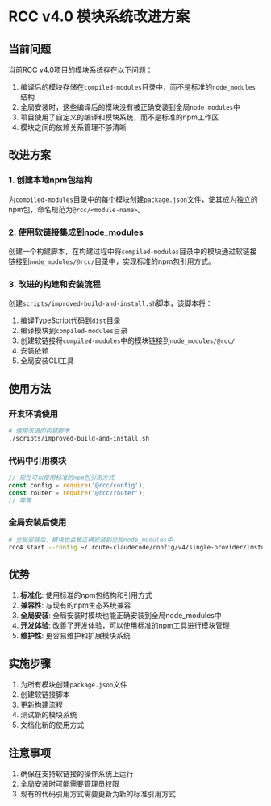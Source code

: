 # RCC v4.0 模块系统改进方案

## 当前问题

当前RCC v4.0项目的模块系统存在以下问题：

1. 编译后的模块存储在`compiled-modules`目录中，而不是标准的`node_modules`结构
2. 全局安装时，这些编译后的模块没有被正确安装到全局`node_modules`中
3. 项目使用了自定义的编译和模块系统，而不是标准的npm工作区
4. 模块之间的依赖关系管理不够清晰

## 改进方案

### 1. 创建本地npm包结构

为`compiled-modules`目录中的每个模块创建`package.json`文件，使其成为独立的npm包，命名规范为`@rcc/<module-name>`。

### 2. 使用软链接集成到node_modules

创建一个构建脚本，在构建过程中将`compiled-modules`目录中的模块通过软链接链接到`node_modules/@rcc/`目录中，实现标准的npm包引用方式。

### 3. 改进的构建和安装流程

创建`scripts/improved-build-and-install.sh`脚本，该脚本将：

1. 编译TypeScript代码到`dist`目录
2. 编译模块到`compiled-modules`目录
3. 创建软链接将`compiled-modules`中的模块链接到`node_modules/@rcc/`
4. 安装依赖
5. 全局安装CLI工具

## 使用方法

### 开发环境使用

```bash
# 使用改进的构建脚本
./scripts/improved-build-and-install.sh
```

### 代码中引用模块

```javascript
// 现在可以使用标准的npm包引用方式
const config = require('@rcc/config');
const router = require('@rcc/router');
// 等等
```

### 全局安装后使用

```bash
# 全局安装后，模块也会被正确安装到全局node_modules中
rcc4 start --config ~/.route-claudecode/config/v4/single-provider/lmstudio-v4-5506.json --port 5506
```

## 优势

1. **标准化**: 使用标准的npm包结构和引用方式
2. **兼容性**: 与现有的npm生态系统兼容
3. **全局安装**: 全局安装时模块也能正确安装到全局node_modules中
4. **开发体验**: 改善了开发体验，可以使用标准的npm工具进行模块管理
5. **维护性**: 更容易维护和扩展模块系统

## 实施步骤

1. 为所有模块创建`package.json`文件
2. 创建软链接脚本
3. 更新构建流程
4. 测试新的模块系统
5. 文档化新的使用方式

## 注意事项

1. 确保在支持软链接的操作系统上运行
2. 全局安装时可能需要管理员权限
3. 现有的代码引用方式需要更新为新的标准引用方式